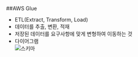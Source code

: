 ##AWS Glue
- ETL(Extract, Transform, Load)  
 - 데이터를 추출, 변환, 적재  
 - 저장된 데이터를 요구사항에 맞게 변형하여 이동하는 것  
 - 다이어그램  
 ![스키마](https://user-images.githubusercontent.com/79958913/111420468-9d2ab800-872e-11eb-9343-9958aaf0d70d.PNG)
